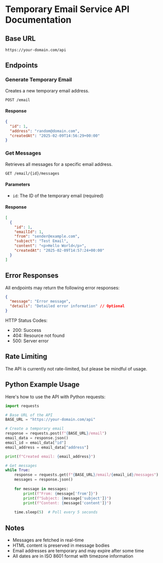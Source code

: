 # Temporary Email Service API Documentation

## Base URL
`https://your-domain.com/api`

## Endpoints

### Generate Temporary Email
Creates a new temporary email address.

```
POST /email
```

#### Response
```json
{
  "id": 1,
  "address": "random@domain.com",
  "createdAt": "2025-02-09T14:56:29+00:00"
}
```

### Get Messages
Retrieves all messages for a specific email address.

```
GET /email/{id}/messages
```

#### Parameters
- `id`: The ID of the temporary email (required)

#### Response
```json
[
  {
    "id": 1,
    "emailId": 1,
    "from": "sender@example.com",
    "subject": "Test Email",
    "content": "<p>Hello World</p>",
    "createdAt": "2025-02-09T14:57:24+00:00"
  }
]
```

## Error Responses
All endpoints may return the following error responses:

```json
{
  "message": "Error message",
  "details": "Detailed error information" // Optional
}
```

HTTP Status Codes:
- 200: Success
- 404: Resource not found
- 500: Server error

## Rate Limiting
The API is currently not rate-limited, but please be mindful of usage.

## Python Example Usage
Here's how to use the API with Python requests:

```python
import requests

# Base URL of the API
BASE_URL = "https://your-domain.com/api"

# Create a temporary email
response = requests.post(f"{BASE_URL}/email")
email_data = response.json()
email_id = email_data["id"]
email_address = email_data["address"]

print(f"Created email: {email_address}")

# Get messages
while True:
    response = requests.get(f"{BASE_URL}/email/{email_id}/messages")
    messages = response.json()
    
    for message in messages:
        print(f"From: {message['from']}")
        print(f"Subject: {message['subject']}")
        print(f"Content: {message['content']}")
    
    time.sleep(5)  # Poll every 5 seconds
```

## Notes
- Messages are fetched in real-time
- HTML content is preserved in message bodies
- Email addresses are temporary and may expire after some time
- All dates are in ISO 8601 format with timezone information
